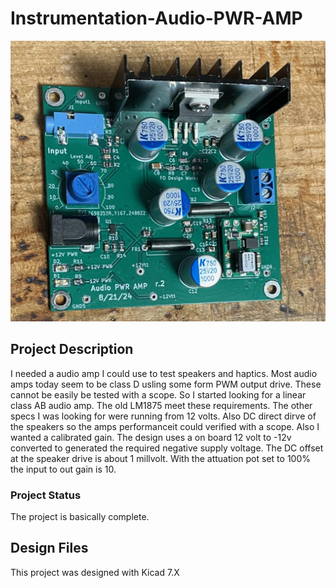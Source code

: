 # Instrumentation-Audio-PWR-AMP

![Robot_Front](https://github.com/jerryok826/Instrumentation-Audio-PWR-AMP/blob/main/Pictures/IMG_7556.jpeg)

## Project Description
I needed a audio amp I could use to test speakers and haptics. Most audio amps today seem to be class D usling some form PWM output drive. These cannot be easily be tested with a scope. So I started looking for a linear class AB audio amp. The old LM1875 meet these requirements. The other specs I was looking for were running from 12 volts. Also DC direct dirve of the speakers so the amps performanceit could verified with a scope. Also I wanted a calibrated gain. The design uses a on board 12 volt to -12v converted to generated the required negative supply voltage. The DC offset at the speaker drive is about 1 millvolt. With the attuation pot set to 100% the input to out gain is 10.

### Project Status
The project is basically complete.

## Design Files
This project was designed with Kicad 7.X
